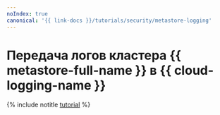 ```yaml
---
noIndex: true
canonical: '{{ link-docs }}/tutorials/security/metastore-logging'
---
```


# Передача логов кластера {{ metastore-full-name }} в {{ cloud-logging-name }}

{% include notitle [tutorial](../../_tutorials/dataplatform/metastore-logging.md) %}
